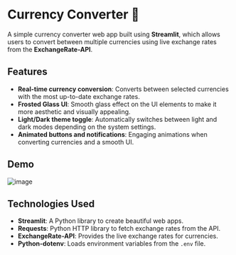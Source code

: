 # Currency Converter 💸

A simple currency converter web app built using **Streamlit**, which allows users to convert between multiple currencies using live exchange rates from the **ExchangeRate-API**.

## Features

- **Real-time currency conversion**: Converts between selected currencies with the most up-to-date exchange rates.
- **Frosted Glass UI**: Smooth glass effect on the UI elements to make it more aesthetic and visually appealing.
- **Light/Dark theme toggle**: Automatically switches between light and dark modes depending on the system settings.
- **Animated buttons and notifications**: Engaging animations when converting currencies and a smooth UI.
## Demo 
![image](https://github.com/user-attachments/assets/96f4b3cf-8dc5-4927-a596-5b9b9984a6db)

## Technologies Used

- **Streamlit**: A Python library to create beautiful web apps.
- **Requests**: Python HTTP library to fetch exchange rates from the API.
- **ExchangeRate-API**: Provides the live exchange rates for currencies.
- **Python-dotenv**: Loads environment variables from the `.env` file.

